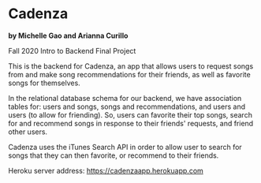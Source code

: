 # Cadenza
 **by Michelle Gao and Arianna Curillo**
 
 Fall 2020 Intro to Backend Final Project
 
 This is the backend for Cadenza, an app that allows users to request songs from and make song recommendations for their friends, as well as favorite songs for themselves.
 
 In the relational database schema for our backend, we have association tables for: users and songs, songs and recommendations, and users and users (to allow for friending). So, users can favorite their top songs, search for and recommend songs in response to their friends' requests, and friend other users.

Cadenza uses the iTunes Search API in order to allow user to search for songs that they can then favorite, or recommend to their friends. 
 
 Heroku server address: https://cadenzaapp.herokuapp.com
